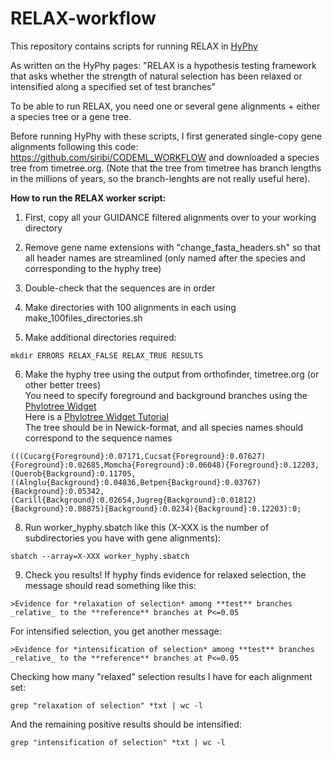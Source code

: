 # RELAX-workflow

This repository contains scripts for running RELAX in [HyPhy](https://hyphy.org/methods/selection-methods/) <br />

As written on the HyPhy pages: "RELAX is a hypothesis testing framework that asks whether the strength of natural selection has been relaxed or intensified along a specified set of test branches" <br />

To be able to run RELAX, you need one or several gene alignments + either a species tree or a gene tree. <br />

Before running HyPhy with these scripts, I first generated single-copy gene alignments following this code: https://github.com/siribi/CODEML_WORKFLOW and downloaded a species tree from timetree.org. (Note that the tree from timetree has branch lengths in the millions of years, so the branch-lenghts are not really useful here). <br />

**How to run the RELAX worker script:**

1. First, copy all your GUIDANCE filtered alignments over to your working directory <br />

2. Remove gene name extensions with "change_fasta_headers.sh" so that all header names are streamlined (only named after the species and corresponding to the hyphy tree) <br />

3. Double-check that the sequences are in order <br />

4. Make directories with 100 alignments in each using make_100files_directories.sh <br />

5. Make additional directories required: <br />
```
mkdir ERRORS RELAX_FALSE RELAX_TRUE RESULTS
```

6. Make the hyphy tree using the output from orthofinder, timetree.org (or other better trees) <br />
        You need to specify foreground and background branches using the [Phylotree Widget](http://phylotree.hyphy.org/) <br />
        Here is a [Phylotree Widget Tutorial](http://hyphy.org/tutorials/phylotree/) <br />
        The tree should be in Newick-format, and all species names should correspond to the sequence names <br />
```
(((Cucarg{Foreground}:0.07171,Cucsat{Foreground}:0.07627){Foreground}:0.02685,Momcha{Foreground}:0.06048){Foreground}:0.12203,(Querob{Background}:0.11705,((Alnglu{Background}:0.04836,Betpen{Background}:0.03767){Background}:0.05342,(Carill{Background}:0.02654,Jugreg{Background}:0.01812){Background}:0.08875){Background}:0.0234){Background}:0.12203):0;
```


8. Run worker_hyphy.sbatch like this (X-XXX is the number of subdirectories you have with gene alignments):
```
sbatch --array=X-XXX worker_hyphy.sbatch 
```

9. Check you results!
If hyphy finds evidence for relaxed selection, the message should read something like this:
```
>Evidence for *relaxation of selection* among **test** branches _relative_ to the **reference** branches at P<=0.05
```
For intensified selection, you get another message: 
```
>Evidence for *intensification of selection* among **test** branches _relative_ to the **reference** branches at P<=0.05
```
Checking how many "relaxed" selection results I have for each alignment set: 
```
grep "relaxation of selection" *txt | wc -l
```
And the remaining positive results should be intensified:
```
grep "intensification of selection" *txt | wc -l
```
